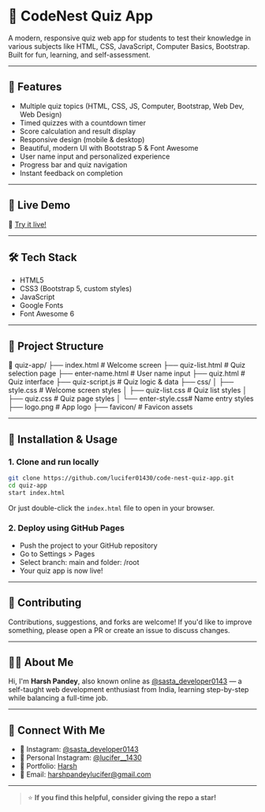 

# 🧠 CodeNest Quiz App

A modern, responsive quiz web app for students to test their knowledge in various subjects like HTML, CSS, JavaScript, Computer Basics, Bootstrap. Built for fun, learning, and self-assessment.

---

## 🚀 Features

- Multiple quiz topics (HTML, CSS, JS, Computer, Bootstrap, Web Dev, Web Design)
- Timed quizzes with a countdown timer
- Score calculation and result display
- Responsive design (mobile & desktop)
- Beautiful, modern UI with Bootstrap 5 & Font Awesome
- User name input and personalized experience
- Progress bar and quiz navigation
- Instant feedback on completion

---

## 📸 Live Demo

🚀 [Try it live!](https://lucifer01430.github.io/code-nest-quiz-app/)

---

## 🛠️ Tech Stack

- HTML5
- CSS3 (Bootstrap 5, custom styles)
- JavaScript
- Google Fonts
- Font Awesome 6

---

## 📁 Project Structure

📁 quiz-app/
├── index.html         # Welcome screen
├── quiz-list.html     # Quiz selection page
├── enter-name.html    # User name input
├── quiz.html          # Quiz interface
├── quiz-script.js     # Quiz logic & data
├── css/
│   ├── style.css      # Welcome screen styles
│   ├── quiz-list.css  # Quiz list styles
│   ├── quiz.css       # Quiz page styles
│   └── enter-style.css# Name entry styles
├── logo.png           # App logo
├── favicon/           # Favicon assets

---

## 🚀 Installation & Usage

### 1. Clone and run locally

```bash
git clone https://github.com/lucifer01430/code-nest-quiz-app.git
cd quiz-app
start index.html
```
Or just double-click the `index.html` file to open in your browser.

### 2. Deploy using GitHub Pages

- Push the project to your GitHub repository
- Go to Settings > Pages
- Select branch: main and folder: /root
- Your quiz app is now live!

---

## 🙌 Contributing

Contributions, suggestions, and forks are welcome!
If you'd like to improve something, please open a PR or create an issue to discuss changes.

---

## 🙋‍♂️ About Me

Hi, I'm **Harsh Pandey**, also known online as [@sasta_developer0143](https://www.instagram.com/sasta_developer0143) — a self-taught web development enthusiast from India, learning step-by-step while balancing a full-time job.

---

## 🤝 Connect With Me

- 📸 Instagram: [@sasta_developer0143](https://www.instagram.com/sasta_developer0143)
- 📸 Personal Instagram: [@lucifer__1430](https://www.instagram.com/lucifer__1430)
- 💼 Portfolio: [Harsh](https://lucifer01430.github.io/Portfolio/)
- 📧 Email: harshpandeylucifer@gmail.com

---

> ⭐ **If you find this helpful, consider giving the repo a star!**
